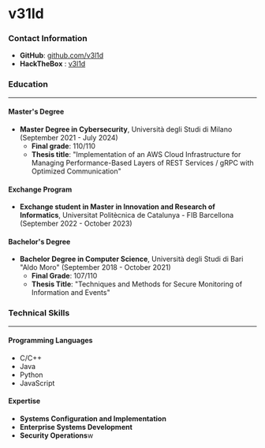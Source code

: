 **v31ld**
=========================

### Contact Information

* **GitHub**: [github.com/v3l1d](https://github.com/v3l1d)
* **HackTheBox** : [v3l1d](https://app.hackthebox.com/profile/174096)


### Education
---------------

#### Master's Degree

* **Master Degree in Cybersecurity**, Università degli Studi di Milano (September 2021 - July 2024)
	+ **Final grade**: 110/110
	+ **Thesis title**: "Implementation of an AWS Cloud Infrastructure for Managing Performance-Based Layers of REST Services / gRPC with Optimized Communication"

#### Exchange Program

* **Exchange student in Master in Innovation and Research of Informatics**, Universitat Politècnica de Catalunya - FIB Barcellona (September 2022 - October 2023)

#### Bachelor's Degree

* **Bachelor Degree in Computer Science**, Università degli Studi di Bari "Aldo Moro" (September 2018 - October 2021)
	+ **Final Grade**: 107/110
	+ **Thesis Title**: "Techniques and Methods for Secure Monitoring of Information and Events"

### Technical Skills
-------------------

#### Programming Languages

* C/C++
* Java
* Python
* JavaScript

#### Expertise

* **Systems Configuration and Implementation**
* **Enterprise Systems Development**
* **Security Operations**w